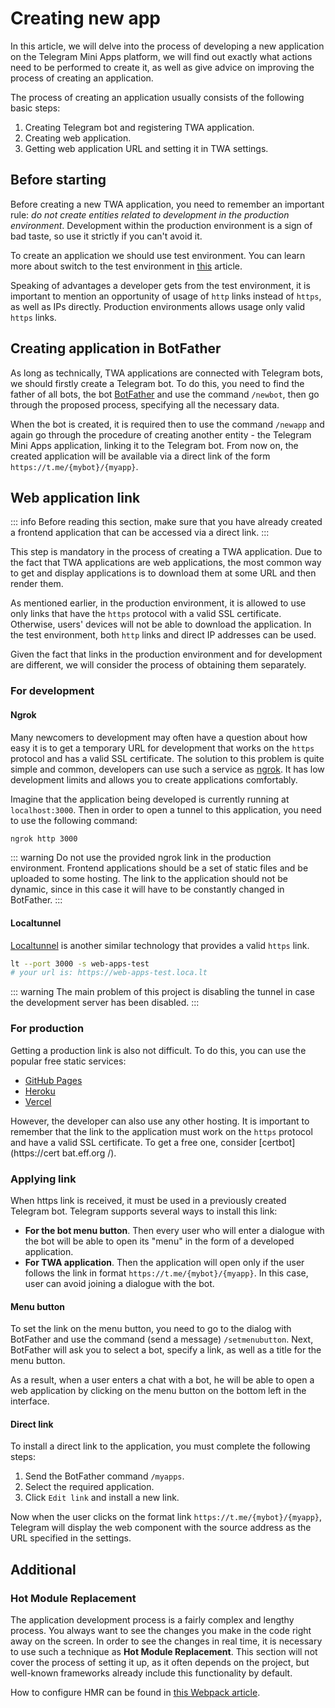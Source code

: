 # Creating new app

In this article, we will delve into the process of developing a new application on the Telegram Mini
Apps platform, we will find out exactly what actions need to be performed to create it, as well as
give advice on improving the process of creating an application.

The process of creating an application usually consists of the following basic steps:

1. Creating Telegram bot and registering TWA application.
2. Creating web application.
3. Getting web application URL and setting it in TWA settings.

## Before starting

Before creating a new TWA application, you need to remember an important rule: _do not create
entities related to development in the production environment_. Development within the production
environment is a sign of bad taste, so use it strictly if you can't avoid it.

To create an application we should use test environment. You can learn more about switch to the test
environment in [this](../test-environment.md) article.

Speaking of advantages a developer gets from the test environment, it is important to mention an
opportunity of usage of `http` links instead of `https`, as well as IPs directly. Production
environments allows usage only valid `https` links.

## Creating application in BotFather

As long as technically, TWA applications are connected with Telegram bots, we should firstly create
a Telegram bot. To do this, you need to find the father of all bots, the
bot [BotFather](https://t.me/botfather) and use the command `/newbot`, then go through the proposed
process, specifying all the necessary data.

When the bot is created, it is required then to use the command `/newapp` and again go through the
procedure of creating another entity - the Telegram Mini Apps application, linking it to the
Telegram bot. From now on, the created application will be available via a direct link of the
form `https://t.me/{mybot}/{myapp}`.

## Web application link

::: info
Before reading this section, make sure that you have already created a frontend application
that can be accessed via a direct link.
:::

This step is mandatory in the process of creating a TWA application. Due to the fact that TWA
applications are web applications, the most common way to get and display applications is to
download them at some URL and then render them.

As mentioned earlier, in the production environment, it is allowed to use only links that have
the `https` protocol with a valid SSL certificate. Otherwise, users' devices will not be able to
download the application. In the test environment, both `http` links and direct IP addresses can be
used.

Given the fact that links in the production environment and for development are different, we will
consider the process of obtaining them separately.

### For development

#### Ngrok

Many newcomers to development may often have a question about how easy it is to get a temporary URL
for development that works on the `https` protocol and has a valid SSL certificate. The solution to
this problem is quite simple and common, developers can use such a service
as [ngrok](https://ngrok.com/). It has low development limits and allows you to create applications
comfortably.

Imagine that the application being developed is currently running at `localhost:3000`. Then in order
to open a tunnel to this application, you need to use the following command:

```bash
ngrok http 3000
```

::: warning
Do not use the provided ngrok link in the production environment. Frontend applications should be a
set of static files and be uploaded to some hosting. The link to the application should not be
dynamic, since in this case it will have to be constantly changed in BotFather.
:::

#### Localtunnel

[Localtunnel](https://github.com/localtunnel/localtunnel) is another similar technology that
provides a valid `https` link.

```bash
lt --port 3000 -s web-apps-test
# your url is: https://web-apps-test.loca.lt
```

::: warning
The main problem of this project is disabling the tunnel in case the development server has been
disabled.
:::

### For production

Getting a production link is also not difficult. To do this, you can use the popular free static
services:

- [GitHub Pages](https://pages.github.com/)
- [Heroku](https://www.heroku.com/)
- [Vercel](https://vercel.com/)

However, the developer can also use any other hosting. It is important to remember that the link to
the application must work on the `https` protocol and have a valid SSL certificate. To get a free
one, consider [certbot](https://cert bat.eff.org /).

### Applying link

When https link is received, it must be used in a previously created Telegram bot. Telegram
supports several ways to install this link:

- **For the bot menu button**. Then every user who will enter a dialogue with the bot will be able
  to open its "menu" in the form of a developed application.
- **For TWA application**. Then the application will open only if the user
  follows the link in format `https://t.me/{mybot}/{myapp}`. In this case, user can avoid joining
  a dialogue with the bot.

#### Menu button

To set the link on the menu button, you need to go to the dialog with BotFather and use
the command (send a message) `/setmenubutton`. Next, BotFather will ask you to select a bot, specify
a link, as well as a title for the menu button.

As a result, when a user enters a chat with a bot, he will be able to open a web application by
clicking on the menu button on the bottom left in the interface.

#### Direct link

To install a direct link to the application, you must complete the following steps:

1. Send the BotFather command `/myapps`.
2. Select the required application.
3. Click `Edit link` and install a new link.

Now when the user clicks on the format link `https://t.me/{mybot}/{myapp}`, Telegram
will display the web component with the source address as the URL specified in the settings.

## Additional

### Hot Module Replacement

The application development process is a fairly complex and lengthy process. You always want to see
the changes you make in the code right away on the screen. In order to see the changes in real time,
it is necessary to use such a technique as **Hot Module Replacement**. This section will not cover
the process of setting it up, as it often depends on the project, but well-known frameworks already
include this functionality by default.

How to configure HMR can be found
in [this Webpack article](https://webpack.js.org/guides/hot-module-replacement/).

[//]: # (## Заключение)

[//]: # ()

[//]: # (Этого вполне достаточно для того, чтобы создать свое первое приложение TWA.)

[//]: # (Тем не менее, данный гайд не покрывает все особенности платформы, а лишь)

[//]: # (помогает избежать бесполезной траты времени на базовые и простые проблемы.)

[//]: # (## Debugging application)

[//]: # ()

[//]: # (As long as Web Apps are web applications, and they are opened in some native)

[//]: # (components &#40;not in browser&#41;, we are not allowed to debug them in common way as)

[//]: # (we do it in browser applications until some additional actions are done.)

[//]: # ()

[//]: # (To enable debug mode in native application follow)

[//]: # ([official documentation]&#40;https://core.telegram.org/bots/webapps#debug-mode-for-web-apps&#41;)

[//]: # (.)